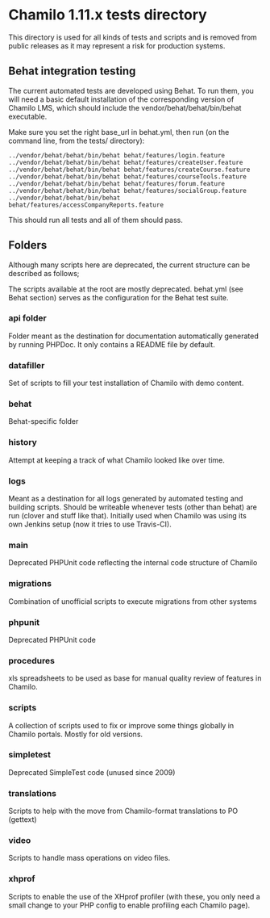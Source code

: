 # Chamilo 1.11.x tests directory

This directory is used for all kinds of tests and scripts and is removed from
public releases as it may represent a risk for production systems.

## Behat integration testing

The current automated tests are developed using Behat. To run them, you will
need a basic default installation of the corresponding version of Chamilo LMS,
which should include the vendor/behat/behat/bin/behat executable.

Make sure you set the right base_url in behat.yml, then run (on the command
line, from the tests/ directory): 
```
../vendor/behat/behat/bin/behat behat/features/login.feature
../vendor/behat/behat/bin/behat behat/features/createUser.feature
../vendor/behat/behat/bin/behat behat/features/createCourse.feature
../vendor/behat/behat/bin/behat behat/features/courseTools.feature
../vendor/behat/behat/bin/behat behat/features/forum.feature
../vendor/behat/behat/bin/behat behat/features/socialGroup.feature
../vendor/behat/behat/bin/behat behat/features/accessCompanyReports.feature
```

This should run all tests and all of them should pass.

## Folders

Although many scripts here are deprecated, the current structure can be
 described as follows;

The scripts available at the root are mostly deprecated.
behat.yml (see Behat section) serves as the configuration for the Behat
test suite.

### api folder

Folder meant as the destination for documentation automatically generated by
running PHPDoc. It only contains a README file by default.

### datafiller

Set of scripts to fill your test installation of Chamilo with demo content.

### behat

Behat-specific folder

### history

Attempt at keeping a track of what Chamilo looked like over time.

### logs

Meant as a destination for all logs generated by automated testing and building
scripts. Should be writeable whenever tests (other than behat) are run (clover
and stuff like that). Initially used when Chamilo was using its own Jenkins
setup (now it tries to use Travis-CI).

### main

Deprecated PHPUnit code reflecting the internal code structure of Chamilo

### migrations

Combination of unofficial scripts to execute migrations from other systems

### phpunit

Deprecated PHPUnit code

### procedures

xls spreadsheets to be used as base for manual quality review of features in
Chamilo.

### scripts

A collection of scripts used to fix or improve some things globally in Chamilo
portals. Mostly for old versions.

### simpletest

Deprecated SimpleTest code (unused since 2009)

### translations

Scripts to help with the move from Chamilo-format translations to PO (gettext)

### video

Scripts to handle mass operations on video files.

### xhprof

Scripts to enable the use of the XHprof profiler (with these, you only need a
small change to your PHP config to enable profiling each Chamilo page).
